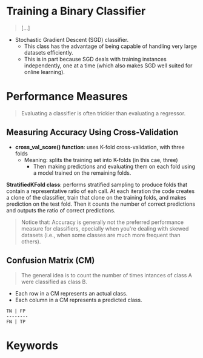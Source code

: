 # Training a Binary Classifier

> [...]

* Stochastic Gradient Descent (SGD) classifier.
    - This class has the advantage of being capable of handling very large datasets efficiently.
    - This is in part because SGD deals with training instances independently, one at a time (which also makes SGD well suited for online learning).

# Performance Measures

> Evaluating a classifier is often trickier than evaluating a regressor.

## Measuring Accuracy Using Cross-Validation

* **cross_val_score() function**: uses K-fold cross-validation, with three folds
    - Meaning: splits the training set into K-folds (in this cae, three)
        * Then making predictions and evaluating them on each fold using a model trained on the remaining folds.

**StratifiedKFold class**: performs stratified sampling to produce folds that contain a representative ratio of eah call. At each iteration the code creates a clone of the classifier, train that clone on the training folds, and makes prediction on the test fold. Then it counts the number of correct predictions and outputs the ratio of correct predictions.

> Notice that: Accuracy is generally not the preferred performance measure for classifiers, epecially when you're dealing with skewed datasets (i.e., when some classes are much more frequent than others).

## Confusion Matrix (CM)

> The general idea is to count the number of times intances of class A were classified as class B.

* Each row in a CM represents an actual class.
* Each column in a CM represents a predicted class.

```
TN | FP
--------
FN | TP
```

# Keywords
